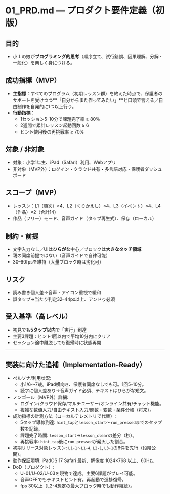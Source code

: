 # 01_PRD.md — プロダクト要件定義（初版）

## 目的
- 小１の娘が**プログラミング的思考**（順序立て、試行錯誤、因果理解、分解・一般化）を楽しく身につける。

## 成功指標（MVP）
- **主指標**：すべてのプログラム（初期レッスン群）を終えた時点で、保護者のサポートを受けつつ**「自分からまた作ってみたい」**と口頭で言える／自由制作を自発的に1つ以上行う。
- **行動指標**：
  - 1セッション5–10分で課題完了率 ≥ 80%
  - 2週間で累計レッスン起動回数 ≥ 6
  - ヒント使用後の再挑戦率 ≥ 70%

## 対象 / 非対象
- 対象：小学1年生、iPad（Safari）利用、Webアプリ
- 非対象（MVP外）：ログイン・クラウド共有・多言語対応・保護者ダッシュボード

## スコープ（MVP）
- レッスン：L1（順次）×4、L2（くりかえし）×4、L3（イベント）×4、L4（作品）×2（合計14）
- 作品（フリー）モード、音声ガイド（タップ再生式）、保存（ローカル）

## 制約・前提
- 文字入力なし／UIは**ひらがな**中心／ブロックは**大きなタッチ領域**
- 親の同席前提ではない（音声ガイドで自律可能）
- 30–60fpsを維持（大量ブロック時は劣化可）

## リスク
- 読み書き個人差→音声・アイコン重視で緩和
- 誤タップ→当たり判定32–44px以上、アンドゥ必須

## 受入基準（高レベル）
- 初見でも**5タップ以内**で「実行」到達
- 主要3課題：ヒント1回以内で平均10分内にクリア
- セッション途中離脱しても復帰時に状態再開

---

## 実装に向けた追補（Implementation-Ready）

- ペルソナ/利用状況:
  - 小1/6〜7歳。iPad横向き、保護者同席なしでも可。1回5–10分。
  - 読字に個人差あり→音声ガイド必須、テキストはひらがな短文。
- ノンゴール（MVP外）詳細:
  - ログイン/クラウド保存/マルチユーザー/オンライン共有/チャット機能。
  - 複雑な数値入力/自由テキスト入力/関数・変数・条件分岐（将来）。
- 成功指標の計測方法（ローカルテレメトリで代替）:
  - 5タップ導線到達: `hint_tap`と`lesson_start`〜`run_pressed`までのタップ数を記録。
  - 課題完了時間: `lesson_start`→`lesson_clear`の差分（秒）。
  - 再挑戦率: `hint_tap`後に`run_pressed`が発火した割合。
- 初期リリース対象レッスン: `L1-1〜L1-4`, `L2-1`, `L3-1`の6件を先行（段階公開）。
- 動作保証環境: iPadOS 17 Safari 最新、解像度 1024×768 以上、60Hz。
- DoD（プロダクト）:
  - U-01/U-02/U-03を現物で達成。主要6課題がプレイ可能。
  - 音声OFFでもテキストヒント有。再起動で進捗復帰。
  - fps 30以上（L2-4想定の最大ブロック時でも動作継続）。
